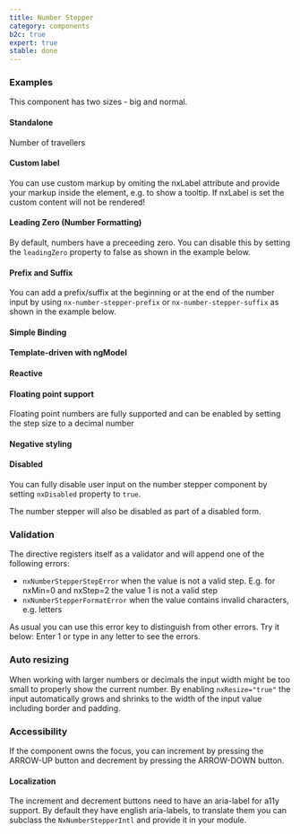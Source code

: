 ```yaml
---
title: Number Stepper
category: components
b2c: true
expert: true
stable: done
---
```


### Examples
This component has two sizes - big and normal.

<!-- example(number-stepper-sizes) -->

#### Standalone
Number of travellers

<!-- example(number-stepper-standalone) -->

#### Custom label
You can use custom markup by omiting the nxLabel attribute and provide your markup inside the element, e.g. to show a tooltip. If nxLabel is set the custom content will not be rendered!

<!-- example(number-stepper-custom-label) -->

#### Leading Zero (Number Formatting)
By default, numbers have a preceeding zero. You can disable this by setting the `leadingZero` property to false as shown in the example below.

<!-- example(number-stepper-formatting) -->

#### Prefix and Suffix
You can add a prefix/suffix at the beginning or at the end of the number input by using `nx-number-stepper-prefix` or `nx-number-stepper-suffix` as shown in the example below.

<!-- example(number-stepper-additions) -->

#### Simple Binding

<!-- example(number-stepper-simple-binding) -->

#### Template-driven with ngModel

<!-- example(number-stepper-template-driven) -->

#### Reactive

<!-- example(number-stepper-reactive) -->

#### Floating point support
Floating point numbers are fully supported and can be enabled by setting the step size to a decimal number

<!-- example(number-stepper-floating-point) -->

#### Negative styling

<!-- example(number-stepper-negative) -->

#### Disabled
You can fully disable user input on the number stepper component by setting `nxDisabled` property to `true`.

<!-- example(number-stepper-disabled-explicit) -->

The number stepper will also be disabled as part of a disabled form.

<!-- example(number-stepper-disabled-implicit) -->

### Validation
The directive registers itself as a validator and will append one of the following errors:

* `nxNumberStepperStepError` when the value is not a valid step. E.g. for nxMin=0 and nxStep=2 the value 1 is not a valid step
* `nxNumberStepperFormatError` when the value contains invalid characters, e.g. letters

As usual you can use this error key to distinguish from other errors.
Try it below: Enter 1 or type in any letter to see the errors.

<!-- example(number-stepper-validation) -->

### Auto resizing
When working with larger numbers or decimals the input width might be too small to properly show the current number. By enabling `nxResize="true"` the input automatically grows and shrinks to the width of the input value including border and padding.

<!-- example(number-stepper-auto-resizing) -->

### Accessibility
If the component owns the focus, you can increment by pressing the ARROW-UP button and decrement by pressing the ARROW-DOWN button.

#### Localization
The increment and decrement buttons need to have an aria-label for a11y support. By default they have english aria-labels, to translate them you can subclass the `NxNumberStepperIntl` and provide it in your module.

<!-- example(number-stepper-localize) -->
